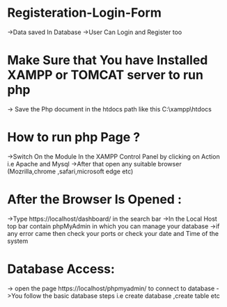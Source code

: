 # Registeration-Login-Form
->Data saved In Database 
->User Can Login and Register too

# Make Sure that You have Installed XAMPP or TOMCAT server to run php 
-> Save the Php document in the htdocs path like this  C:\xampp\htdocs

# How to run php Page ?
->Switch On the Module In the XAMPP Control Panel by clicking on Action  i.e Apache and Mysql
->After that open any suitable  browser (Mozrilla,chrome ,safari,microsoft edge etc)

# After the Browser Is Opened :
->Type https://localhost/dashboard/ in the search bar
->In the Local Host top bar contain phpMyAdmin in which you can manage your database
->if any error came then check your ports or check your date and Time of the system
# Database Access:
-> open the page https://localhost/phpmyadmin/ to connect to database
->You follow the basic database steps i.e create database ,create table etc
